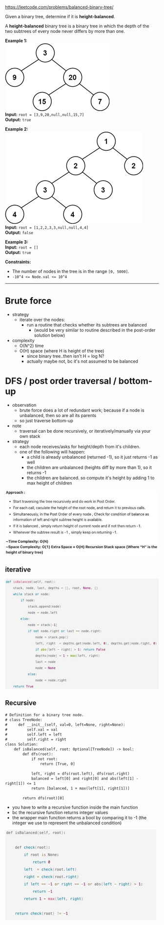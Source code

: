https://leetcode.com/problems/balanced-binary-tree/

Given a binary tree, determine if it is **height-balanced**.

A **height-balanced** binary tree is a binary tree in which the depth of the two subtrees of every node never differs by more than one.

**Example 1:**  
![](../!assets/attachments/Pasted%20image%2020240224220659.png)  
**Input:** `root = [3,9,20,null,null,15,7]`  
**Output:** `true`

**Example 2:**  
![](../!assets/attachments/Pasted%20image%2020240224220708.png)  
**Input:** `root = [1,2,2,3,3,null,null,4,4]`  
**Output:** `false`

**Example 3:**  
**Input:** `root = []`  
**Output:** `true`

**Constraints:**
- The number of nodes in the tree is in the range `[0, 5000]`.
- `-10^4 <= Node.val <= 10^4`

---

# Brute force
- strategy
	- iterate over the nodes:
		- run a routine that checks whether its subtrees are balanced
			- (would be very similar to routine described in the post-order solution below)
- complexity
	- O(N^2) time
	- O(H) space (where H is height of the tree)
		- since binary tree..then isn't H = log N?
		- actually maybe not, bc it's not assumed to be balanced



# DFS / post order traversal / bottom-up
- observation
	- brute force does a lot of redundant work; because if a node is unbalanced, then so are all its parents
	- so just traverse bottom-up
- note
	- traversal can be done recursively, or iteratively/manually via your own stack
- strategy
	- each node receives/asks for height/depth from it's children.
	- one of the following will happen:
		- a child is already unbalanced (returned -1), so it just returns -1 as well
		- the children are unbalanced (heights diff by more than 1), so it returns -1
		- the children are balanced. so compute it's height by adding 1 to max height of children

![](../!assets/attachments/Pasted%20image%2020240224221009.png)



## iterative
![](../!assets/attachments/Pasted%20image%2020240224221025.png)


## Recursive

```
# Definition for a binary tree node.
# class TreeNode:
#     def __init__(self, val=0, left=None, right=None):
#         self.val = val
#         self.left = left
#         self.right = right
class Solution:
    def isBalanced(self, root: Optional[TreeNode]) -> bool:
        def dfs(root):
            if not root:
                return [True, 0]

            left, right = dfs(root.left), dfs(root.right)
            balanced = left[0] and right[0] and abs(left[1] - right[1]) <= 1
            return [balanced, 1 + max(left[1], right[1])]

        return dfs(root)[0]
```

- you have to write a recursive function inside the main function
- bc the recursive function returns integer values
- the wrapper main function returns a bool by comparing it to -1 (the integer we use to represent the unbalanced condition)


![](../!assets/attachments/Pasted%20image%2020240224221108.png)

